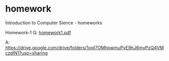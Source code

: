 # homework
İntroduction to Computer Sience - homeworks


Homework-1
Q:
[homework1.pdf](https://github.com/Muhammededgn/homework/files/9992516/homework1.pdf)

A:
https://drive.google.com/drive/folders/1oqI7OMhpwmuPvE9hJ6myPzQ4VMczdIN1?usp=sharing
